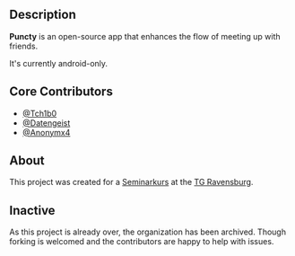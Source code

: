 ## Description

**Puncty** is an open-source app that enhances the flow of meeting up with friends.

It's currently android-only.

## Core Contributors

* [@Tch1b0](https://github.com/Tch1b0)
* [@Datengeist](https://github.com/Datengeist)
* [@Anonymx4](https://github.com/Anonymx4)

## About

This project was created for a [Seminarkurs](https://de.wikipedia.org/wiki/Seminarkurs) at the [TG Ravensburg](https://www.gsravensburg.de/schularten/technisches-gymnasium-3-jaehrig/).

## Inactive

As this project is already over, the organization has been archived. Though forking is welcomed and the contributors are happy to help with issues.
